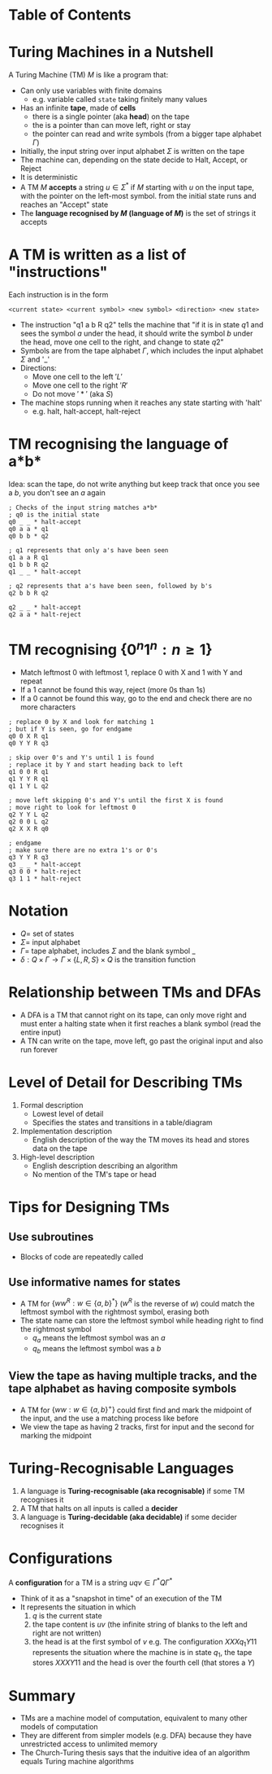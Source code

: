 # Table of Contents


# Turing Machines in a Nutshell
A  Turing Machine (TM) $M$ is like a program that:
- Can only use variables with finite domains
	- e.g. variable called `state` taking finitely many values
- Has an infinite **tape**, made of **cells**
	- there is a single pointer (aka **head**) on the tape
	- the is a pointer than can move left, right or stay
	- the pointer can read and write symbols (from a bigger tape alphabet $\Gamma$)
- Initially, the input string over input alphabet $\Sigma$ is written on the tape
- The machine can, depending on the state decide to Halt, Accept, or Reject
- It is deterministic
- A TM $M$ **accepts** a string $u\in\Sigma^*$ if $M$ starting with $u$ on the input tape, with the pointer on the left-most symbol. from the initial state runs and reaches an "Accept" state 
- The **language recognised by $M$ (language of $M$)** is the set of strings it accepts

# A TM is written as a list of "instructions"
Each instruction is in the form 
```
<current state> <current symbol> <new symbol> <direction> <new state>
```
- The instruction "q1 a b R q2" tells the machine that "if it is in state $q1$ and sees the symbol $a$ under the head, it should write the symbol $b$ under the head, move one cell to the right, and change to state $q2$"
- Symbols are from the tape alphabet $\Gamma$, which includes the input alphabet $\Sigma$ and '\_\' 
- Directions:
	- Move one cell to the left $'L'$
	- Move one cell to the right $'R'$
	- Do not move $'*'$ (aka $S$)
- The machine stops running when it reaches any state starting with 'halt'
	- e.g. halt, halt-accept, halt-reject

# TM recognising the language of a\*b\*
Idea: scan the tape, do not write anything but keep track that once you see a $b$, you don't see an $a$ again
```
; Checks of the input string matches a*b*
; q0 is the initial state
q0 _ _ * halt-accept
q0 a a * q1
q0 b b * q2

; q1 represents that only a's have been seen
q1 a a R q1
q1 b b R q2
q1 _ _ * halt-accept

; q2 represents that a's have been seen, followed by b's
q2 b b R q2

q2 _ _ * halt-accept
q2 a a * halt-reject
```

# TM recognising $\lbrace0^n1^n:n\ge 1\rbrace$
- Match leftmost 0 with leftmost 1, replace 0 with X and 1 with Y and repeat
- If a 1 cannot be found this way, reject (more 0s than 1s)
- If a 0 cannot be found this way, go to the end and check there are no more characters
```
; replace 0 by X and look for matching 1 
; but if Y is seen, go for endgame
q0 0 X R q1
q0 Y Y R q3

; skip over 0's and Y's until 1 is found 
; replace it by Y and start heading back to left
q1 0 0 R q1
q1 Y Y R q1
q1 1 Y L q2

; move left skipping 0's and Y's until the first X is found
; move right to look for leftmost 0
q2 Y Y L q2
q2 0 0 L q2
q2 X X R q0

; endgame
; make sure there are no extra 1's or 0's
q3 Y Y R q3
q3 _ _ * halt-accept
q3 0 0 * halt-reject 
q3 1 1 * halt-reject
```

# Notation
- $Q=$ set of states
- $\Sigma=$ input alphabet
- $\Gamma=$ tape alphabet, includes $\Sigma$ and the blank symbol $\_$
- $\delta:Q\times \Gamma\rightarrow\Gamma\times\lbrace L,R,S\rbrace \times Q$ is the transition function

# Relationship between TMs and DFAs
- A DFA is a TM that cannot right on its tape, can only move right and must enter a halting state when it first reaches a blank symbol (read the entire input)
- A TN can write on the tape, move left, go past the original input and also run forever

# Level of Detail for Describing TMs
1. Formal description
	- Lowest level of detail
	- Specifies the states and transitions in a table/diagram
2. Implementation description
	- English description of the way the TM moves its head and stores data on the tape
3. High-level description
	- English description describing an algorithm
	- No mention of the TM's tape or head

# Tips for Designing TMs
## Use subroutines
- Blocks of code are repeatedly called
## Use informative names for states
- A TM for $\lbrace ww^R:w\in\lbrace a,b\rbrace^*\rbrace$ ($w^R$ is the reverse of $w$) could match the leftmost symbol with the rightmost symbol, erasing both
- The state name can store the leftmost symbol while heading right to find the rightmost symbol
	- $q_a$ means the leftmost symbol was an $a$
	- $q_b$ means the leftmost symbol was a $b$
## View the tape as having multiple tracks, and the tape alphabet as having composite symbols
- A TM for $\lbrace ww:w\in\lbrace a,b\rbrace^+\rbrace$ could first find and mark the midpoint of the input, and the use a matching process like before
- We view the tape as having 2 tracks, first for input and the second for marking the midpoint

# Turing-Recognisable Languages
1. A language is **Turing-recognisable (aka recognisable)** if some TM recognises it
2. A TM that halts on all inputs is called a **decider**
3. A language is **Turing-decidable (aka decidable)** if some decider recognises it

# Configurations
A **configuration** for a TM is a string $uqv\in\Gamma^*Q\Gamma^*$ 
- Think of it as a "snapshot in time" of an execution of the TM
- It represents the situation in which
	1. $q$ is the current state
	2. the tape content is $uv$ (the infinite string of blanks to the left and right are not written)
	3. the head is at the first symbol of $v$
e.g. The configuration $XXXq_1Y11$ represents the situation where the machine is in state $q_1$, the tape stores $XXXY11$ and the head is over the fourth cell (that stores a $Y$)
# Summary
- TMs are a machine model of computation, equivalent to many other models of computation
- They are different from simpler models (e.g. DFA) because they have unrestricted access to unlimited memory
- The Church-Turing thesis says that the induitive idea of an algorithm equals Turing machine algorithms